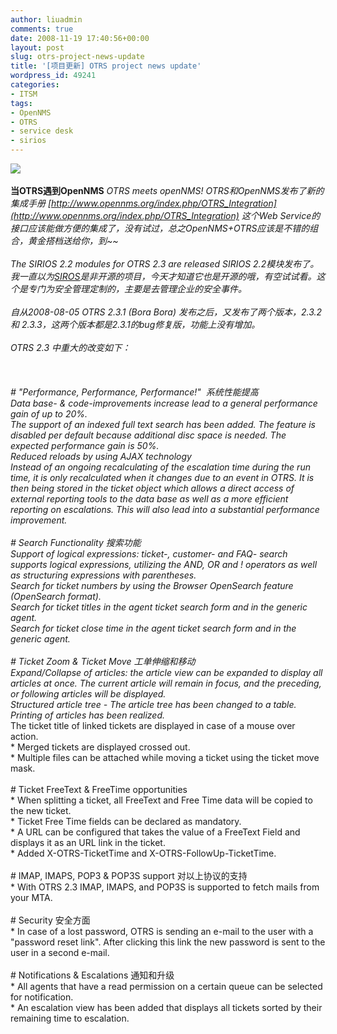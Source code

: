 ```yaml
---
author: liuadmin
comments: true
date: 2008-11-19 17:40:56+00:00
layout: post
slug: otrs-project-news-update
title: '[项目更新] OTRS project news update'
wordpress_id: 49241
categories:
- ITSM
tags:
- OpenNMS
- OTRS
- service desk
- sirios
---
```


[![](http://www.otrs.com/uploads/pics/otrs_download_01.jpg)](http://www.otrs.org/)<br /><br />**当OTRS遇到OpenNMS** **OTRS meets openNMS! **OTRS和OpenNMS发布了新的集成手册  [http://www.opennms.org/index.php/OTRS_Integration](http://www.opennms.org/index.php/OTRS_Integration) 这个Web Service的接口应该能做方便的集成了，没有试过，总之OpenNMS+OTRS应该是不错的组合，黄金搭档送给你，到~~<br /><br />**The SIRIOS 2.2 modules for OTRS 2.3 are released **SIRIOS 2.2模块发布了。我一直以为[SIROS](http://www.otrs.com/en/produkte/sirios/)是非开源的项目，今天才知道它也是开源的哦，有空试试看。这个是专门为安全管理定制的，主要是去管理企业的安全事件。<br /><br />自从2008-08-05   **OTRS 2.3.1 (Bora Bora) **发布之后，又发布了两个版本，2.3.2  和 2.3.3，这两个版本都是2.3.1的bug修复版，功能上没有增加。<br /><br />OTRS 2.3 中重大的改变如下：<br /><br /><!-- more --><br /><br /># "Performance, Performance, Performance!"  系统性能提高<br />* Data base- & code-improvements increase lead to a general performance gain of up to 20%.<br />* The support of an indexed full text search has been added. The feature is disabled per default because additional disc space is needed. The expected performance gain is 50%.<br />* Reduced reloads by using AJAX technology<br />* Instead of an ongoing recalculating of the escalation time during the run time, it is only recalculated when it changes due to an event in OTRS. It is then being stored in the ticket object which allows a direct access of external reporting tools to the data base as well as a more efficient reporting on escalations. This will also lead into a substantial performance improvement.<br /><br /># Search Functionality 搜索功能<br />* Support of logical expressions: ticket-, customer- and FAQ- search supports logical expressions, utilizing the AND, OR and ! operators as well as structuring expressions with parentheses.<br />* Search for ticket numbers by using the Browser OpenSearch feature (OpenSearch format).<br />* Search for ticket titles in the agent ticket search form and in the generic agent.<br />* Search for ticket close time in the agent ticket search form and in the generic agent.<br /><br /># Ticket Zoom & Ticket Move 工单伸缩和移动<br />* Expand/Collapse of articles: the article view can be expanded to display all articles at once. The current article will remain in focus, and the preceding, or following articles will be displayed.<br />* Structured article tree - The article tree has been changed to a table.<br />* Printing of articles has been realized.<br />* The ticket title of linked tickets are displayed in case of a mouse over action.<br />* Merged tickets are displayed crossed out.<br />* Multiple files can be attached while moving a ticket using the ticket move mask.<br /><br /># Ticket FreeText & FreeTime opportunities<br />* When splitting a ticket, all FreeText and Free Time data will be copied to the new ticket.<br />* Ticket Free Time fields can be declared as mandatory.<br />* A URL can be configured that takes the value of a FreeText Field and displays it as an URL link in the ticket.<br />* Added X-OTRS-TicketTime and X-OTRS-FollowUp-TicketTime.<br /><br /># IMAP, IMAPS, POP3 & POP3S support 对以上协议的支持<br />* With OTRS 2.3 IMAP, IMAPS, and POP3S is supported to fetch mails from your MTA.<br /><br /># Security 安全方面<br />* In case of a lost password, OTRS is sending an e-mail to the user with a "password reset link". After clicking this link the new password is sent to the user in a second e-mail.<br /><br /># Notifications & Escalations 通知和升级<br />* All agents that have a read permission on a certain queue can be selected for notification.<br />* An escalation view has been added that displays all tickets sorted by their remaining time to escalation.
